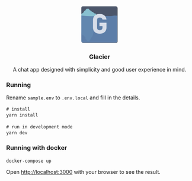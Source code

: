  <div align="center">
   <a href="https://github.com/rv178/glacier">
    <img src="./public/Glacier.png" alt="Logo" width="20%">
   </a>

   <h3 align="center">Glacier</h3>

   <p align="center">
   A chat app designed with simplicity and good user experience in mind.
   </p>
</div>

### Running

Rename `sample.env` to `.env.local` and fill in the details.

```
# install
yarn install

# run in development mode
yarn dev
```

### Running with docker

```
docker-compose up
```

Open [http://localhost:3000](http://localhost:3000) with your browser to see the result.
